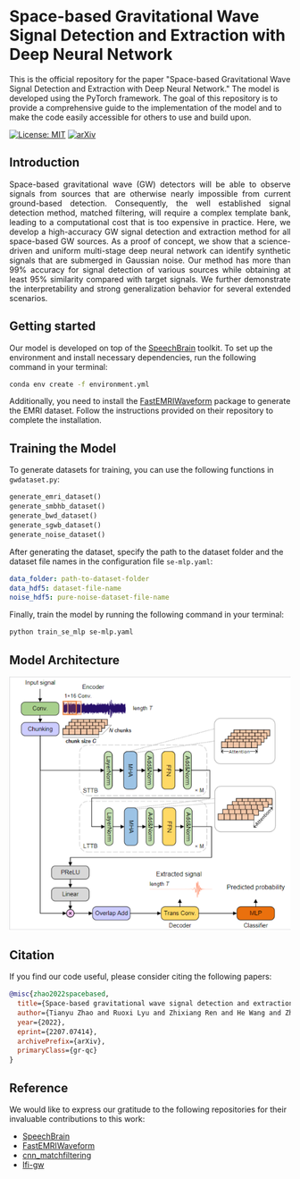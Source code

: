 # Space-based Gravitational Wave Signal Detection and Extraction with Deep Neural Network

This is the official repository for the paper "Space-based Gravitational Wave Signal Detection and Extraction with Deep Neural Network." The model is developed using the PyTorch framework. The goal of this repository is to provide a comprehensive guide to the implementation of the model and to make the code easily accessible for others to use and build upon.

[![License: MIT](https://img.shields.io/badge/License-MIT-green.svg?style=for-the-badge&logo=appveyor)](https://opensource.org/licenses/MIT) [![arXiv](https://img.shields.io/badge/arXiv-2207.07414-red?style=for-the-badge&logo=appveyor)](https://arxiv.org/abs/2207.07414)

## Introduction

<p align="justify">
Space-based gravitational wave (GW) detectors will be able to observe signals from sources that are otherwise nearly impossible from current ground-based detection. Consequently, the well established signal detection method, matched filtering, will require a complex template bank, leading to a computational cost that is too expensive in practice. Here, we develop a high-accuracy GW signal detection and extraction method for all space-based GW sources. As a proof of concept, we show that a science-driven and uniform multi-stage deep neural network can identify synthetic signals that are submerged in Gaussian noise. Our method has more than 99% accuracy for signal detection of various sources while obtaining at least 95% similarity compared with target signals. We further demonstrate the interpretability and strong generalization behavior for several extended scenarios.
</p>

## Getting started

Our model is developed on top of the [SpeechBrain](https://speechbrain.github.io/) toolkit. To set up the environment and install necessary dependencies, run the following command in your terminal:

```bash
conda env create -f environment.yml
```

Additionally, you need to install the [FastEMRIWaveform](https://github.com/BlackHolePerturbationToolkit/FastEMRIWaveforms) package to generate the EMRI dataset. Follow the instructions provided on their repository to complete the installation.

## Training the Model

To generate datasets for training, you can use the following functions in `gwdataset.py`:

```python
generate_emri_dataset()
generate_smbhb_dataset()
generate_bwd_dataset()
generate_sgwb_dataset()
generate_noise_dataset()
```

After generating the dataset, specify the path to the dataset folder and the dataset file names in the configuration file `se-mlp.yaml`:

```yaml
data_folder: path-to-dataset-folder
data_hdf5: dataset-file-name
noise_hdf5: pure-noise-dataset-file-name
```

Finally, train the model by running the following command in your terminal:

```bash
python train_se_mlp se-mlp.yaml
```

## Model Architecture

![network|300](images/network.png)

## Citation

If you find our code useful, please consider citing the following papers:

```bibtex
@misc{zhao2022spacebased,
  title={Space-based gravitational wave signal detection and extraction with deep neural network},
  author={Tianyu Zhao and Ruoxi Lyu and Zhixiang Ren and He Wang and Zhoujian Cao},
  year={2022},
  eprint={2207.07414},
  archivePrefix={arXiv},
  primaryClass={gr-qc}
}
```

## Reference

We would like to express our gratitude to the following repositories for their invaluable contributions to this work: 

- [SpeechBrain](https://speechbrain.github.io/)
- [FastEMRIWaveform](https://github.com/BlackHolePerturbationToolkit/FastEMRIWaveforms) 
- [cnn_matchfiltering](https://github.com/hagabbar/cnn_matchfiltering)
- [lfi-gw](https://github.com/stephengreen/lfi-gw)
